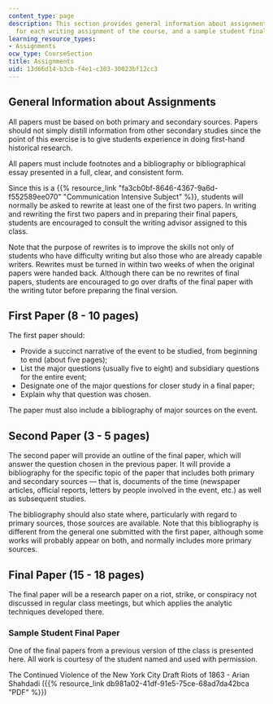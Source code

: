 ```yaml
---
content_type: page
description: This section provides general information about assignments, instructions
  for each writing assignment of the course, and a sample student final paper.
learning_resource_types:
- Assignments
ocw_type: CourseSection
title: Assignments
uid: 13d66d14-b3cb-f4e1-c303-30023bf12cc3
---
```


General Information about Assignments
-------------------------------------

All papers must be based on both primary and secondary sources. Papers should not simply distill information from other secondary studies since the point of this exercise is to give students experience in doing first-hand historical research.

All papers must include footnotes and a bibliography or bibliographical essay presented in a full, clear, and consistent form.

Since this is a {{% resource_link "fa3cb0bf-8646-4367-9a6d-f552589ee070" "Communication Intensive Subject" %}}, students will normally be asked to rewrite at least one of the first two papers. In writing and rewriting the first two papers and in preparing their final papers, students are encouraged to consult the writing advisor assigned to this class.

Note that the purpose of rewrites is to improve the skills not only of students who have difficulty writing but also those who are already capable writers. Rewrites must be turned in within two weeks of when the original papers were handed back. Although there can be no rewrites of final papers, students are encouraged to go over drafts of the final paper with the writing tutor before preparing the final version.

First Paper (8 - 10 pages)
--------------------------

The first paper should:

*   Provide a succinct narrative of the event to be studied, from beginning to end (about five pages);
*   List the major questions (usually five to eight) and subsidiary questions for the entire event;
*   Designate one of the major questions for closer study in a final paper;
*   Explain why that question was chosen.

The paper must also include a bibliography of major sources on the event.

Second Paper (3 - 5 pages)
--------------------------

The second paper will provide an outline of the final paper, which will answer the question chosen in the previous paper. It will provide a bibliography for the specific topic of the paper that includes both primary and secondary sources — that is, documents of the time (newspaper articles, official reports, letters by people involved in the event, etc.) as well as subsequent studies.

The bibliography should also state where, particularly with regard to primary sources, those sources are available. Note that this bibliography is different from the general one submitted with the first paper, although some works will probably appear on both, and normally includes more primary sources.

Final Paper (15 - 18 pages)
---------------------------

The final paper will be a research paper on a riot, strike, or conspiracy not discussed in regular class meetings, but which applies the analytic techniques developed there.

### Sample Student Final Paper

One of the final papers from a previous version of tthe class is presented here. All work is courtesy of the student named and used with permission.

The Continued Violence of the New York City Draft Riots of 1863 - Arian Shahdadi ({{% resource_link db981a02-41df-91e5-75ce-68ad7da42bca "PDF" %}})